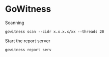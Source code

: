 # GoWitness
Scanning
```
gowitness scan --cidr x.x.x.x/xx --threads 20
```
Start the report server
```
gowitness report serv
```
